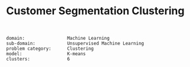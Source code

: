 # Customer Segmentation Clustering

<br>

```
domain:                Machine Learning
sub-domain:            Unsupervised Machine Learning
problem category:      Clustering
model:                 K-means
clusters:              6
```
